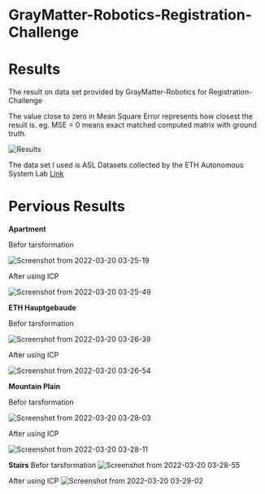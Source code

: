# GrayMatter-Robotics-Registration-Challenge

# Results
The result on data set provided by GrayMatter-Robotics for Registration-Challenge

The value close to zero in Mean Square Error represents how closest the result is. eg. MSE = 0 means exact matched computed matrix with ground truth.




![Results](https://user-images.githubusercontent.com/44742647/159757381-52a77460-6bc0-4aa3-b8db-530b846afb17.png)



The data set I used is ASL Datasets collected by the ETH Autonomous System Lab [Link](https://projects.asl.ethz.ch/datasets/doku.php?id=home)

# Pervious Results
**Apartment**

Befor tarsformation

![Screenshot from 2022-03-20 03-25-19](https://user-images.githubusercontent.com/44742647/159159035-73733474-dc2b-4648-a424-7912a3df9e3e.png)

After using ICP 

![Screenshot from 2022-03-20 03-25-49](https://user-images.githubusercontent.com/44742647/159159047-ff7cae5f-9754-4677-ba40-fb3d5a88b21e.png)

**ETH Hauptgebaude**

Befor tarsformation

![Screenshot from 2022-03-20 03-26-39](https://user-images.githubusercontent.com/44742647/159158831-bf803cfd-25e3-45c3-a8ce-07f4c9b11f56.png)

After using ICP 

![Screenshot from 2022-03-20 03-26-54](https://user-images.githubusercontent.com/44742647/159158832-339614d3-83df-47b3-97a7-f16c922630d8.png)

**Mountain Plain**

Befor tarsformation

![Screenshot from 2022-03-20 03-28-03](https://user-images.githubusercontent.com/44742647/159158833-68156945-fd3f-44bf-81ce-138622f54cc9.png)

After using ICP 

![Screenshot from 2022-03-20 03-28-11](https://user-images.githubusercontent.com/44742647/159158835-3bae0606-697e-49b4-b8da-c8cc7eee2791.png)

**Stairs**
Befor tarsformation
![Screenshot from 2022-03-20 03-28-55](https://user-images.githubusercontent.com/44742647/159158836-2093aeab-b564-4303-9500-9f4ab912fab0.png)

After using ICP 
![Screenshot from 2022-03-20 03-29-02](https://user-images.githubusercontent.com/44742647/159158838-ba30598a-7d60-4774-ae4e-408c42dbd3e0.png)




